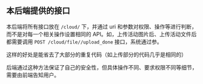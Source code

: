 ## 本后端提供的接口

本后端将所有接口放在 `/cloud/` 下，并通过 uri 和参数对权限、操作等进行判断，而不是对每一个相关操作设置相同的 API。如，上传活动图片后、上传活动文件后都需要调用 `POST /cloud/file//upload_done` 接口，系统通过参。

这样的好处是能省去了大部分的重复代码（如上传部分的代码几乎是相同的）

后端通过这种方法保证了自己的安全性，但具体操作不同、要求权限不同等细节，需要由前端告知用户。